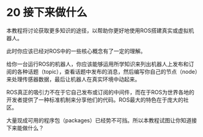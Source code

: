 #  20 接下来做什么
本教程将讨论获取更多知识的途径，以帮助你更好地使用ROS搭建真实或虚拟机器人。

此时你应该已经对ROS中的一些核心概念有了一定的理解。

给你一台运行ROS的机器人，你应该能够运用所学知识来列出机器人上发布和订阅的各种话题（topic），查看话题中发布的消息，然后编写你自己的节点（node）来处理传感器数据，最后让机器人在真实环境中动起来。

ROS真正的吸引力不在于它自己发布或订阅的中间件，而在于ROS为世界各地的开发者提供了一种标准机制来分享他们的代码。ROS最大的特色在于庞大的社区。

大量现成可用的程序包（packages）已经势不可挡。所以本教程试图让你知道接下来能做什么？


